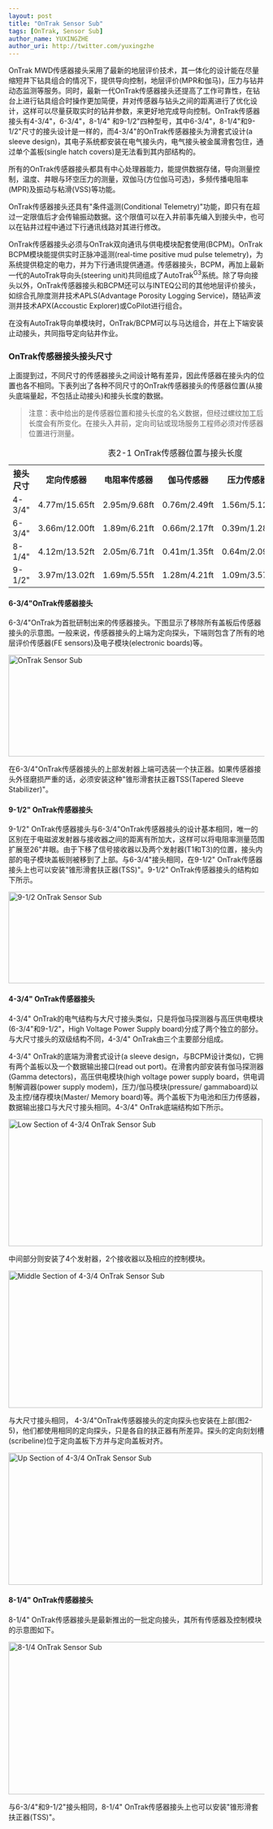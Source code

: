 ```yaml
---
layout: post
title: "OnTrak Sensor Sub"
tags: [OnTrak, Sensor Sub]
author_name: YUXINGZHE
author_uri: http://twitter.com/yuxingzhe
---
```


<span class="dropcap">O</span>nTrak MWD传感器接头采用了最新的地层评价技术，其一体化的设计能在尽量缩短井下钻具组合的情况下，提供导向控制，地层评价(MPR和伽马)，压力与钻井动态监测等服务。同时，最新一代OnTrak传感器接头还提高了工作可靠性，在钻台上进行钻具组合时操作更加简便，并对传感器与钻头之间的距离进行了优化设计，这样可以尽量获取实时的钻井参数，来更好地完成导向控制。OnTrak传感器接头有4-3/4"，6-3/4"，8-1/4" 和9-1/2"四种型号，其中6-3/4"，8-1/4"和9-1/2"尺寸的接头设计是一样的，而4-3/4"的OnTrak传感器接头为滑套式设计(a sleeve design)，其电子系统都安装在电气接头内，电气接头被金属滑套包住，通过单个盖板(single hatch covers)是无法看到其内部结构的。

所有的OnTrak传感器接头都具有中心处理器能力，能提供数据存储，导向测量控制，温度、井眼与环空压力的测量，双伽马(方位伽马可选)，多频传播电阻率(MPR)及振动与粘滑(VSS)等功能。

OnTrak传感器接头还具有"条件遥测(Conditional Telemetry)"功能，即只有在超过一定限值后才会传输振动数据。这个限值可以在入井前事先编入到接头中，也可以在钻井过程中通过下行通讯线路对其进行修改。

OnTrak传感器接头必须与OnTrak双向通讯与供电模块配套使用(BCPM)。OnTrak BCPM模块能提供实时正脉冲遥测(real-time positive mud pulse telemetry)，为系统提供稳定的电力，并为下行通讯提供通道。传感器接头，BCPM，再加上最新一代的AutoTrak导向头(steering unit)共同组成了AutoTrak<sup>G3</sup>系统。除了导向接头以外，OnTrak传感器接头和BCPM还可以与INTEQ公司的其他地层评价接头，如综合孔隙度测井技术APLS(Advantage Porosity Logging Service)，随钻声波测井技术APX(Accoustic Explorer)或CoPilot进行组合。

在没有AutoTrak导向单模块时，OnTrak/BCPM可以与马达组合，并在上下端安装止动接头，共同指导定向钻井作业。

### OnTrak传感器接头接头尺寸 ###

上面提到过，不同尺寸的传感器接头之间设计略有差异，因此传感器在接头内的位置也各不相同。下表列出了各种不同尺寸的OnTrak传感器接头的传感器位置(从接头底端量起，不包括止动接头)和接头长度的数据。

>注意：表中给出的是传感器位置和接头长度的名义数据，但经过螺纹加工后长度会有所变化。在接头入井前，定向司钻或现场服务工程师必须对传感器位置进行测量。

<table id="customers" align="center">
<caption>表2-1 OnTrak传感器位置与接头长度</caption>
<tr>
<th>接头尺寸</th>
<th>定向传感器</th>
<th>电阻率传感器</th>
<th>伽马传感器</th>
<th>压力传感器</th>
<th>接头长度</th>
</tr>
<tr>
<td>4-3/4"</td>
<td>4.77m/15.65ft</td>
<td>2.95m/9.68ft</td>
<td>0.76m/2.49ft</td>
<td>1.56m/5.12ft</td>
<td>6.16m/20.21ft</td>
</tr>
<tr class="alt">
<td>6-3/4"</td>
<td>3.66m/12.00ft</td>
<td>1.89m/6.21ft</td>
<td>0.66m/2.17ft</td>
<td>0.39m/1.28ft</td>
<td>5.16m/16.93ft</td>
</tr>
<tr>
<td>8-1/4"</td>
<td>4.12m/13.52ft</td>
<td>2.05m/6.71ft</td>
<td>0.41m/1.35ft</td>
<td>0.64m/2.09ft</td>
<td>5.78m/18.96ft</td>
</tr>
<tr class="alt">
<td>9-1/2"</td>
<td>3.97m/13.02ft</td>
<td>1.69m/5.55ft</td>
<td>1.28m/4.21ft</td>
<td>1.09m/3.57ft</td>
<td>5.52m/18.11ft</td>
</tr>
</table>

#### 6-3/4"OnTrak传感器接头 ####

6-3/4"OnTrak为首批研制出来的传感器接头。下图显示了移除所有盖板后传感器接头的示意图。一般来说，传感器接头的上端为定向探头，下端则包含了所有的地层评价传感器(FE sensors)及电子模块(electronic boards)等。

<img class="aligncenter" style="width:700px;height:200px;" src="https://ltcvgg.blu.livefilestore.com/y2pSCMXtdpozjiQN75gIGkPFqmCgsnInw7ZhedDhHRzYLFfWJ7q9j9-eIw_ebZKQzUflvFAR7hkGRGl7AP5oRL86lgJxgiCCG4bwpuB9oHRZyk/OnTrakSensorSubC.png?psid=1" alt="OnTrak Sensor Sub">

在6-3/4"OnTrak传感器接头的上部发射器上端可选装一个扶正器。如果传感器接头外径磨损严重的话，必须安装这种"锥形滑套扶正器TSS(Tapered Sleeve Stabilizer)"。

#### 9-1/2" OnTrak传感器接头 ####

9-1/2" OnTrak传感器接头与6-3/4"OnTrak传感器接头的设计基本相同，唯一的区别在于电磁波发射器与接收器之间的距离有所加大，这样可以将电阻率测量范围扩展至26"井眼。由于下移了信号接收器以及两个发射器(T1和T3)的位置，接头内部的电子模块盖板则被移到了上部。与6-3/4"接头相同，在9-1/2" OnTrak传感器接头上也可以安装"锥形滑套扶正器(TSS)"。9-1/2" OnTrak传感器接头的结构如下所示。

<img class="aligncenter" style="width:700px;height:180px;" src="https://ltcvgg.blu.livefilestore.com/y2pRpa2LOqJHgjAq_4_MugZ12PNueUgx3ZYTvoMJOhCsU8oZfZJTyzphLumOSDhDoXKCyl-uG45a8G1BoNUeH3qDEVtePaiW0RFasYNY47OQc8/9.5OnTrakSensorSub.jpg?psid=1" alt="9-1/2 OnTrak Sensor Sub">

#### 4-3/4" OnTrak传感器接头 ####

4-3/4" OnTrak的电气结构与大尺寸接头类似，只是将伽马探测器与高压供电模块(6-3/4"和9-1/2"，High Voltage Power Supply board)分成了两个独立的部分。与大尺寸接头的双级结构不同，4-3/4" OnTrak由三个主要部分组成。

4-3/4" OnTrak的底端为滑套式设计(a sleeve design，与BCPM设计类似)，它拥有两个盖板以及一个数据输出接口(read out port)。在滑套内部安装有伽马探测器(Gamma detectors)，高压供电模块(high voltage power supply board，供电调制解调器(power supply modem)，压力/伽马模块(pressure/ gammaboard)以及主控/储存模块(Master/ Memory board)等。两个盖板下为电池和压力传感器，数据输出接口与大尺寸接头相同。4-3/4" OnTrak底端结构如下所示。

<img class="aligncenter" style="width:500px;height:250px;" src="https://ltcvgg.blu.livefilestore.com/y2pq0kOCZ__5b3DRtpOMfXz5NfQvld7uqnOguF7GvSLOLKtKNU3pNE1ZjaLiFWZ8hctl8B6xmvwjNO2pY428bL_AIrOCiLpMAYR0E91m_nCe6k/LS4.75OnTrakSnesorSub.jpg?psid=1" alt="Low Section of 4-3/4 OnTrak Sensor Sub">

中间部分则安装了4个发射器，2个接收器以及相应的控制模块。

<img class="aligncenter" style="width:500px;height:270px;" src="https://ltcvgg.blu.livefilestore.com/y2pAGdIPQL7XH0h3G2HgnEmnQsgxykw4zKKPRbsYz9LQKXYN7YkOqBsyug9ukes1zJ6NDVVn-xTpn9QQZzUhG0RkBueVGXTMtfKdmAnwntcjH8/MS4.75OnTrakSensorSub.jpg?psid=1" alt="Middle Section of 4-3/4 OnTrak Sensor Sub">

与大尺寸接头相同， 4-3/4"OnTrak传感器接头的定向探头也安装在上部(图2-5)，他们都使用相同的定向探头，只是各自的扶正器有所差异。探头的定向刻划槽(scribeline)位于定向盖板下方并与定向盖板对齐。

<img class="aligncenter" style="width:500px;height:260px;" src="https://ltcvgg.blu.livefilestore.com/y2paJRDcNQYwQMatPeD2CAmrURlfLrAKC-_h-h2rgvFqDycMc7yyF06oCwvjO3k_mFPSQihFZf3raCwK6FGDW9apynuq4-jFFNNrLE0EEzcENg/US4.75OnTrakSensorSub.jpg?psid=1" alt="Up Section of 4-3/4 OnTrak Sensor Sub">

#### 8-1/4" OnTrak传感器接头 ####

8-1/4" OnTrak传感器接头是最新推出的一批定向接头，其所有传感器及控制模块的示意图如下。

<img class="aligncenter" style="width:600px;height:300px;" src="https://ltcvgg.blu.livefilestore.com/y2pply2QGShVBo5PpZEDNbukaSTNCnDxw-XZvERi90CAZxWlWIAHvwAziyQnMir2P4FXOH26GYuwKNdQ8sG4X_JUo1iEAPhnwyiEJcbbW248Ho/8.25OnTrakSensorSub.png?psid=1" alt="8-1/4 OnTrak Sensor Sub">

与6-3/4"和9-1/2"接头相同，8-1/4" OnTrak传感器接头上也可以安装"锥形滑套扶正器(TSS)"。
